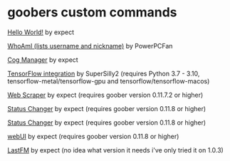 # goobers custom commands
[Hello World!](https://github.com/WhatDidYouExpect/goober/blob/main/cogs/hello.py)
by expect

[WhoAmI (lists username and nickname)](https://github.com/WhatDidYouExpect/goober/blob/main/cogs/whoami.py)
by PowerPCFan

[Cog Manager](https://github.com/WhatDidYouExpect/goober/blob/main/cogs/cogmanager.py)
by expect

[TensorFlow integration](https://github.com/WhatDidYouExpect/goober/blob/main/cogs/tf.py)
by SuperSilly2 (requires Python 3.7 - 3.10, tensorflow-metal/tensorflow-gpu and tensorflow/tensorflow-macos)

[Web Scraper](https://raw.githubusercontent.com/WhatDidYouExpect/goober/refs/heads/main/cogs/webscraper.py)
by expect (requires goober version 0.11.7.2 or higher)

[Status Changer](https://raw.githubusercontent.com/WhatDidYouExpect/goober/refs/heads/main/cogs/songchanger.py)
by expect (requires goober version 0.11.8 or higher)

[Status Changer](https://raw.githubusercontent.com/WhatDidYouExpect/goober/refs/heads/main/cogs/songchanger.py)
by expect (requires goober version 0.11.8 or higher)

[webUI](https://raw.githubusercontent.com/WhatDidYouExpect/goober/refs/heads/main/cogs/webserver.py)
by expect (requires goober version 0.11.8 or higher)

[LastFM](https://raw.githubusercontent.com/WhatDidYouExpect/goober/refs/heads/main/cogs/webserver.py)
by expect (no idea what version it needs i've only tried it on 1.0.3)

